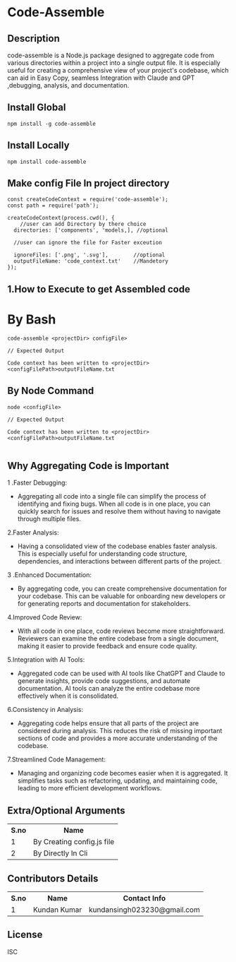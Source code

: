 <h1>Code-Assemble</h1>

## Description

code-assemble is a Node.js package designed to aggregate code from various directories within a project into a single output file. It is especially useful for creating a comprehensive view of your project's codebase, which can aid in Easy Copy, seamless Integration with Claude and GPT ,debugging, analysis, and documentation.

## Install Global 

```
npm install -g code-assemble
```
## Install Locally

```
npm install code-assemble
```

## Make config File In project directory

```
const createCodeContext = require('code-assemble');
const path = require('path');

createCodeContext(process.cwd(), {
    //user can add Directory by there choice
  directories: ['components', 'models,], //optional

  //user can ignore the file for Faster exceution
  
  ignoreFiles: ['.png', '.svg'],        //optional
  outputFileName: 'code_context.txt'    //Mandetory
});

```

## 1.How to Execute to get Assembled code




# By Bash 

```
code-assemble <projectDir> configFile>

// Expected Output

Code context has been written to <projectDir><configFilePath>outputFileName.txt

```

## By Node Command

```
node <configFile>

// Expected Output

Code context has been written to <projectDir><configFilePath>outputFileName.txt


```
## Why Aggregating Code is Important

1 .Faster Debugging:

- Aggregating all code into a single file can simplify the process of identifying and fixing bugs. When all code is in one place, you can quickly search for issues and resolve them without having to navigate through multiple files.

2.Faster Analysis:

- Having a consolidated view of the codebase enables faster analysis. This is especially useful for understanding code structure, dependencies, and interactions between different parts of the project.

3 .Enhanced Documentation:

- By aggregating code, you can create comprehensive documentation for your codebase. This can be valuable for onboarding new developers or for generating reports and documentation for stakeholders.

4.Improved Code Review:

- With all code in one place, code reviews become more straightforward. Reviewers can examine the entire codebase from a single document, making it easier to provide feedback and ensure code quality.

5.Integration with AI Tools:

- Aggregated code can be used with AI tools like ChatGPT and Claude to generate insights, provide code suggestions, and automate documentation. AI tools can analyze the entire codebase more effectively when it is consolidated.

6.Consistency in Analysis:

- Aggregating code helps ensure that all parts of the project are considered during analysis. This reduces the risk of missing important sections of code and provides a more accurate understanding of the codebase.

7.Streamlined Code Management:

- Managing and organizing code becomes easier when it is aggregated. It simplifies tasks such as refactoring, updating, and maintaining code, leading to more efficient development workflows.

## Extra/Optional Arguments

<table>
  <tr>
    <th>S.no </th>
    <th>Name</th>
<!--     <th>Type</th> -->
<!--     <th>How it Works</th> -->
  </tr>
  <tr>
    <td>1</td>
    <td>By Creating config.js file</td>
    
  </tr>
  <tr>
    <td>2</td>
    <td>By Directly In Cli</td>
   
  </tr>
</table>

## Contributors Details

<table>
  <tr>
    <th>S.no </th>
    <th>Name</th>
    <th>Contact Info</th>
  </tr>
  <tr>
    <td>1</td>
    <td>Kundan Kumar</td>
    <td>kundansingh023230@gmail.com</td>
  </tr>
</table>

## License

ISC

